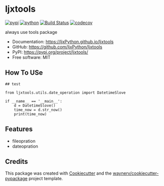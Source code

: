 # ljxtools


[![pypi](https://img.shields.io/pypi/v/ljxtools.svg)](https://pypi.org/project/ljxtools/)
[![python](https://img.shields.io/pypi/pyversions/ljxtools.svg)](https://pypi.org/project/ljxtools/)
[![Build Status](https://github.com/ljxPython/ljxtools/actions/workflows/dev.yml/badge.svg)](https://github.com/ljxPython/ljxtools/actions/workflows/dev.yml)
[![codecov](https://codecov.io/gh/ljxPython/ljxtools/branch/main/graphs/badge.svg)](https://codecov.io/github/ljxPython/ljxtools)



always use tools package


* Documentation: <https://ljxPython.github.io/ljxtools>
* GitHub: <https://github.com/ljxPython/ljxtools>
* PyPI: <https://pypi.org/project/ljxtools/>
* Free software: MIT

## How To USe

```
## test

from ljxtools.utils.date_operation import DatetimeSlove

if __name__ == '__main__':
    d = DatetimeSlove()
    time_now = d.str_now()
    print(time_now)
```




## Features

* fileopration
* dateopration

## Credits

This package was created with [Cookiecutter](https://github.com/audreyr/cookiecutter) and the [waynerv/cookiecutter-pypackage](https://github.com/waynerv/cookiecutter-pypackage) project template.
